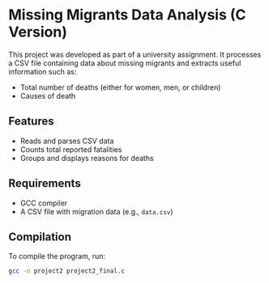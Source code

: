 # Missing Migrants Data Analysis (C Version)

This project was developed as part of a university assignment. It processes a CSV file containing data about missing migrants and extracts useful information such as:

- Total number of deaths (either for women, men, or children)
- Causes of death

## Features

- Reads and parses CSV data
- Counts total reported fatalities
- Groups and displays reasons for deaths

## Requirements

- GCC compiler
- A CSV file with migration data (e.g., `data.csv`)

## Compilation

To compile the program, run:

```bash
gcc -o project2 project2_final.c
